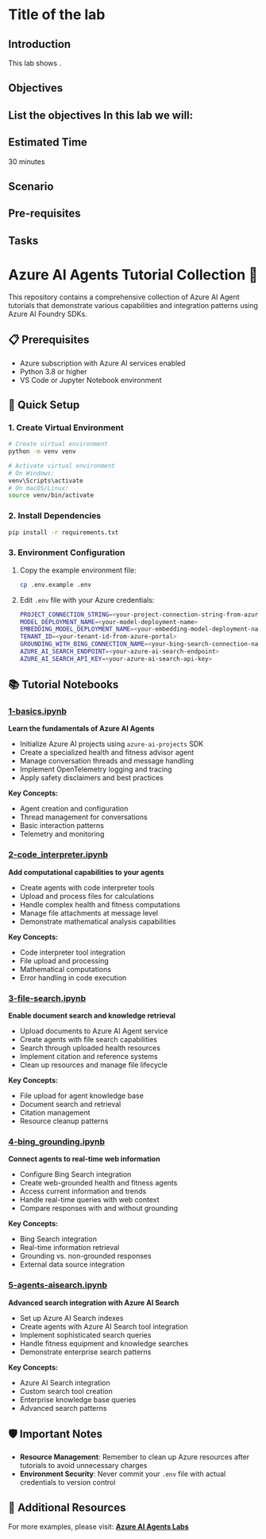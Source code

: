 # Title of the lab

## Introduction 

This lab shows <provide intro>.

## Objectives 
 List the objectives
In this lab we will:
-	


## Estimated Time 

30 minutes 

## Scenario


## Pre-requisites

## Tasks






# Azure AI Agents Tutorial Collection 🤖

This repository contains a comprehensive collection of Azure AI Agent tutorials that demonstrate various capabilities and integration patterns using Azure AI Foundry SDKs.

## 📋 Prerequisites

- Azure subscription with Azure AI services enabled
- Python 3.8 or higher
- VS Code or Jupyter Notebook environment

## 🚀 Quick Setup

### 1. Create Virtual Environment

```bash
# Create virtual environment
python -m venv venv

# Activate virtual environment
# On Windows:
venv\Scripts\activate
# On macOS/Linux:
source venv/bin/activate
```

### 2. Install Dependencies

```bash
pip install -r requirements.txt
```

### 3. Environment Configuration

1. Copy the example environment file:
   ```bash
   cp .env.example .env
   ```

2. Edit `.env` file with your Azure credentials:
   ```bash
   PROJECT_CONNECTION_STRING=<your-project-connection-string-from-azure-ml-workspace>
   MODEL_DEPLOYMENT_NAME=<your-model-deployment-name>
   EMBEDDING_MODEL_DEPLOYMENT_NAME=<your-embedding-model-deployment-name>
   TENANT_ID=<your-tenant-id-from-azure-portal>
   GROUNDING_WITH_BING_CONNECTION_NAME=<your-bing-search-connection-name>
   AZURE_AI_SEARCH_ENDPOINT=<your-azure-ai-search-endpoint>
   AZURE_AI_SEARCH_API_KEY=<your-azure-ai-search-api-key>
   ```

## 📚 Tutorial Notebooks

### [1-basics.ipynb](./1-basics.ipynb)
**Learn the fundamentals of Azure AI Agents**

- Initialize Azure AI projects using `azure-ai-projects` SDK
- Create a specialized health and fitness advisor agent
- Manage conversation threads and message handling
- Implement OpenTelemetry logging and tracing
- Apply safety disclaimers and best practices

**Key Concepts:**
- Agent creation and configuration
- Thread management for conversations
- Basic interaction patterns
- Telemetry and monitoring

### [2-code_interpreter.ipynb](./2-code_interpreter.ipynb)
**Add computational capabilities to your agents**

- Create agents with code interpreter tools
- Upload and process files for calculations
- Handle complex health and fitness computations
- Manage file attachments at message level
- Demonstrate mathematical analysis capabilities

**Key Concepts:**
- Code interpreter tool integration
- File upload and processing
- Mathematical computations
- Error handling in code execution

### [3-file-search.ipynb](./3-file-search.ipynb)
**Enable document search and knowledge retrieval**

- Upload documents to Azure AI Agent service
- Create agents with file search capabilities
- Search through uploaded health resources
- Implement citation and reference systems
- Clean up resources and manage file lifecycle

**Key Concepts:**
- File upload for agent knowledge base
- Document search and retrieval
- Citation management
- Resource cleanup patterns

### [4-bing_grounding.ipynb](./4-bing_grounding.ipynb)
**Connect agents to real-time web information**

- Configure Bing Search integration
- Create web-grounded health and fitness agents
- Access current information and trends
- Handle real-time queries with web context
- Compare responses with and without grounding

**Key Concepts:**
- Bing Search integration
- Real-time information retrieval
- Grounding vs. non-grounded responses
- External data source integration

### [5-agents-aisearch.ipynb](./5-agents-aisearch.ipynb)
**Advanced search integration with Azure AI Search**

- Set up Azure AI Search indexes
- Create agents with Azure AI Search tool integration
- Implement sophisticated search queries
- Handle fitness equipment and knowledge searches
- Demonstrate enterprise search patterns

**Key Concepts:**
- Azure AI Search integration
- Custom search tool creation
- Enterprise knowledge base queries
- Advanced search patterns

## 🛡️ Important Notes

- **Resource Management**: Remember to clean up Azure resources after tutorials to avoid unnecessary charges
- **Environment Security**: Never commit your `.env` file with actual credentials to version control

## 🔗 Additional Resources

For more examples, please visit:
**[Azure AI Agents Labs](https://github.com/Azure/azure-ai-agents-labs)**
